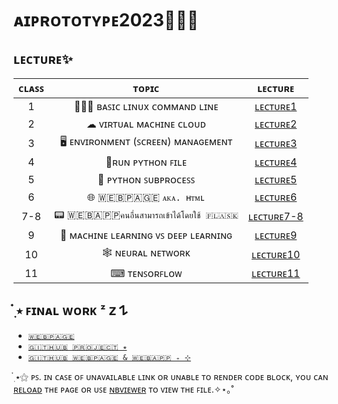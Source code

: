 # **ᴀɪᴘʀᴏᴛᴏᴛʏᴘᴇ2023👩🏻‍💻**

## **ʟᴇᴄᴛᴜʀᴇ✨​**
| **ᴄʟᴀꜱꜱ** | **ᴛᴏᴘɪᴄ** | **ʟᴇᴄᴛᴜʀᴇ** |
|:---:|:---:|:---:|
| 1 | 👩🏻‍💻 ʙᴀꜱɪᴄ ʟɪɴᴜx ᴄᴏᴍᴍᴀɴᴅ ʟɪɴᴇ | [ʟᴇᴄᴛᴜʀᴇ1](Lecture/Lecture1.md)|
| 2 | ☁ ᴠɪʀᴛᴜᴀʟ ᴍᴀᴄʜɪɴᴇ ᴄʟᴏᴜᴅ | [ʟᴇᴄᴛᴜʀᴇ2](Lecture/Lecture2.md)|
| 3 | 🖥️ ᴇɴᴠɪʀᴏɴᴍᴇɴᴛ (ꜱᴄʀᴇᴇɴ) ᴍᴀɴᴀɢᴇᴍᴇɴᴛ | [ʟᴇᴄᴛᴜʀᴇ3](Lecture/Lecture3.md)|
| 4 | 📂ʀᴜɴ ᴘʏᴛʜᴏɴ ꜰɪʟᴇ | [ʟᴇᴄᴛᴜʀᴇ4](Lecture/Lecture4.md)|
| 5 | 🚩 ᴘʏᴛʜᴏɴ ꜱᴜʙᴘʀᴏᴄᴇꜱꜱ | [ʟᴇᴄᴛᴜʀᴇ5](Lecture/Lecture5.md) |
| 6 | ​🌐 🇼​​🇪​​🇧​​🇵​​🇦​​🇬​​🇪​ `ᴀᴋᴀ. ʜᴛᴍʟ` | [ʟᴇᴄᴛᴜʀᴇ6](Lecture/Lecture6.md) |
| 7-8 | 📟 ​🇼​​🇪​​🇧​​🇦​​🇵​​🇵​ `คนอื่นสามารถเข้าได้โดยใช้ ​🇫​​🇱​​🇦​​🇸​​🇰​` | [ʟᴇᴄᴛᴜʀᴇ7-8](Lecture/Lecture7-8.md) |
| 9 | 🤖 ᴍᴀᴄʜɪɴᴇ ʟᴇᴀʀɴɪɴɢ ᴠꜱ ᴅᴇᴇᴘ ʟᴇᴀʀɴɪɴɢ | [ʟᴇᴄᴛᴜʀᴇ9](Lecture/Lecture9.md) |
| 10 | 🕸 ɴᴇᴜʀᴀʟ ɴᴇᴛᴡᴏʀᴋ | [ʟᴇᴄᴛᴜʀᴇ10](Lecture/Lecture10.md) |
| 11 | ⌨ ᴛᴇɴꜱᴏʀꜰʟᴏᴡ | [ʟᴇᴄᴛᴜʀᴇ11](Tensorflow_(Deep_Learning_Implementation).ipynb) |

##  ๋࣭ ⭑ ꜰɪɴᴀʟ ᴡᴏʀᴋ ᶻ 𝗓 𐰁
 * [`🇼​​🇪​​🇧​​🇵​​🇦​​🇬​​🇪​`](https://nxxk23.github.io/ckd-webpage/index.html)
 * [`​🇬​​🇮​​🇹​​🇭​​🇺​​🇧​ ​🇵​​🇷​​🇴​​🇯​​🇪​​🇨​​🇹 ⭒`​](https://github.com/nxxk23/PROJECT)
 * [`​🇬​​🇮​​🇹​​🇭​​🇺​​🇧​ 🇼​​🇪​​🇧​​🇵​​🇦​​🇬​​🇪​​ & ​🇼​​🇪​​🇧​​🇦​​🇵​​🇵 ₊ ⊹`​](https://github.com/nxxk23/ckd-webpage)

  ๋࣭ ⭑⚝  ᴘꜱ. ɪɴ ᴄᴀꜱᴇ ᴏꜰ ᴜɴᴀᴠᴀɪʟᴀʙʟᴇ ʟɪɴᴋ ᴏʀ ᴜɴᴀʙʟᴇ ᴛᴏ ʀᴇɴᴅᴇʀ ᴄᴏᴅᴇ ʙʟᴏᴄᴋ, ʏᴏᴜ ᴄᴀɴ <ins>ʀᴇʟᴏᴀᴅ</ins> ᴛʜᴇ ᴘᴀɢᴇ ᴏʀ ᴜꜱᴇ [ɴʙᴠɪᴇᴡᴇʀ](https://nbviewer.org/) ᴛᴏ ᴠɪᴇᴡ ᴛʜᴇ ꜰɪʟᴇ.✧⋆｡˚
